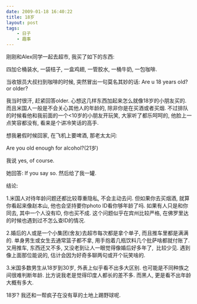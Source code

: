 ```yaml
---
date: 2009-01-18 16:40:22
title: 18岁
layout: post
tags:
    - 日子
    - 趣事
---
```

<!--more-->

刚刚和Alex同学一起去超市, 我买了如下的东西:

四加仑桶装水, 一袋桔子, 一盒鸡翅, 一管胶水, 一桶牛奶, 一包咖啡.

当收银员大叔扫到咖啡的时候, 突然冒出一句莫名其妙的话: Are u 18 years old? or older?

我当时很汗, 赶紧回答older. 心想这几样东西加起来怎么就像18岁的小朋友买的. 而且米国人一般是不会关心其他人的年龄的, 除非你是在买酒或者买烟. 不过排队的时候看他和我前面的一个&lt;10岁的小朋友开玩笑, 大家听了都乐呵呵的, 他脸上一点笑容都没有, 看来是个讲冷笑话的高手.

想我暑假时候回家, 在飞机上要啤酒, 那老太太问:

Are you old enough for alcohol?(21岁)

我说 yes, of course.

她回答: If you say so. 然后给了我一罐.

结论:

1.米国人对待年龄问题还都比较尊重隐私, 不会主动去问. 但如果你去买烟酒, 就算你看起来像赵本山, 他也会坚持要你photo ID看你够年龄了吗. 如果有人只是和你同去, 其中一个人没有ID, 你也买不成. 这个问题似乎在宾州比较严格, 在佛罗里达的时候也遇到过不怎么查ID的情况.

2.婚后的人或是一个小集团(舍友)去超市每次都是拿个单子, 而且推车里都是满满的. 单身男生或女生去通常篮子都不拿, 用手抱着几瓶饮料几个批萨啥都就付账了. 又用推车, 东西还又不多, 又没老到让人一眼觉得像婚后好多年了,  比较少见. 遇到像上面那位能说的, 估计会因为好奇多聊两句或开个玩笑啥的.

3.米国多数男生从18岁到30岁, 外表上似乎看不出多大区别. 也可能是不同种族之间很难判断年龄. 比方说我老是觉得印度人都长的差不多. 而黑人, 更是看不出年龄大概有多大.

18岁? 我还和一帮疯子在没有草的土地上踢野球呢.
